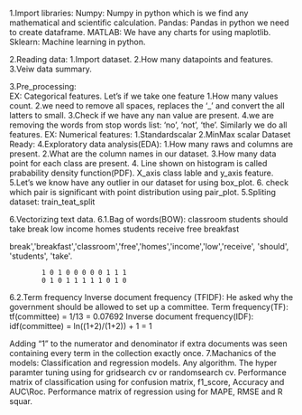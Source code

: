 1.Import libraries: 
Numpy: Numpy in python which is we find any mathematical and scientific calculation. 
Pandas: Pandas in python we need to create dataframe. 
MATLAB: We have any charts for using maplotlib. 
Sklearn: Machine learning in python. 
 
2.Reading data: 
1.Import dataset. 
2.How many datapoints and features. 
3.Veiw data summary. 
 
3.Pre_processing:  
EX: Categorical features. Let’s if we take one feature 
1.How many values count. 
2.we need to remove all spaces, replaces the ‘_’ and convert the all latters to small. 
3.Check if we have any nan value are present. 
4.we are removing the words from stop words list: ‘no’, ‘not’, ‘the’. 
Similarly we do all features. 
EX: Numerical features: 
1.Standardscalar 
2.MinMax scalar 
Dataset Ready: 
4.Exploratory data analysis(EDA): 
1.How many raws and columns are present. 
2.What are the column names in our dataset. 
3.How many data point for each class are present. 
4. Line shown on histogram is called prabability density function(PDF). X_axis class lable and y_axis feature. 
5.Let’s we know have any outlier in our dataset for using box_plot. 
6. check which pair is significant with point distribution using pair_plot. 
5.Spliting dataset: train_teat_split 
 
6.Vectorizing text data. 
6.1.Bag of words(BOW): 
        classroom  students  should  take  break        low  income  homes  students  receive  free  breakfast 
        
break','breakfast','classroom','free','homes','income','low','receive', 'should', 'students', 'take'. 
 
            1 0 1 0 0 0 0 0 1 1 1  
            0 1 0 1 1 1 1 1 0 1 0  
 
6.2.Term frequency   Inverse document frequency (TFIDF): 
 He asked why the government should be allowed to set up a committee. 
 Term frequency(TF): 
          tf(committee) = 1/13  =  0.07692 
  Inverse document frequency(IDF): 
          idf(committee) = ln((1+2)/(1+2)) + 1 =  1 
 
Adding “1” to the numerator and denominator if extra documents was seen containing every term in the collection exactly once. 
7.Machanics of the models: 
Classification and regression models. 
Any algorithm. 
The hyper paramter tuning using for gridsearch cv or randomsearch cv. 
Performance matrix of classification using for confusion matrix, f1_score, Accuracy and AUC\Roc. 
Performance matrix of regression using for MAPE, RMSE and R squar. 
